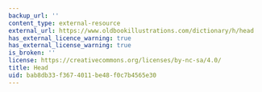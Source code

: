 ```yaml
---
backup_url: ''
content_type: external-resource
external_url: https://www.oldbookillustrations.com/dictionary/h/head
has_external_licence_warning: true
has_external_license_warning: true
is_broken: ''
license: https://creativecommons.org/licenses/by-nc-sa/4.0/
title: Head
uid: bab8db33-f367-4011-be48-f0c7b4565e30
---
```

